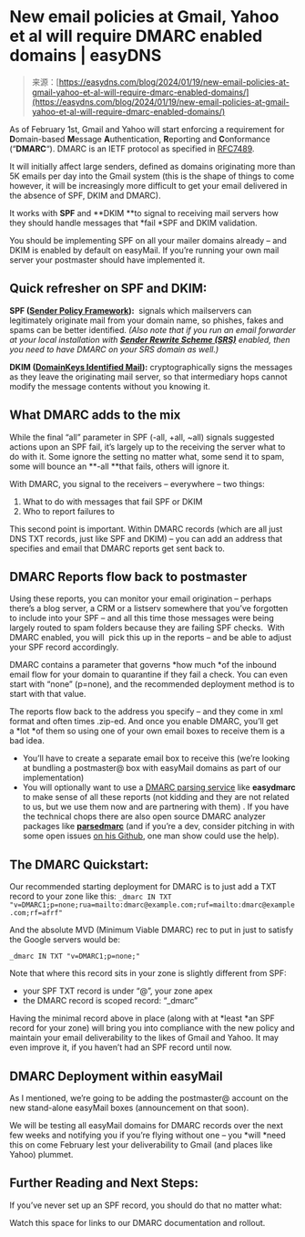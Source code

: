 <!--yml
category: 未分类
date: 2024-05-27 15:12:06
-->

# New email policies at Gmail, Yahoo et al will require DMARC enabled domains | easyDNS

> 来源：[https://easydns.com/blog/2024/01/19/new-email-policies-at-gmail-yahoo-et-al-will-require-dmarc-enabled-domains/](https://easydns.com/blog/2024/01/19/new-email-policies-at-gmail-yahoo-et-al-will-require-dmarc-enabled-domains/)

As of February 1st, Gmail and Yahoo will start enforcing a requirement for **D**omain-based **M**essage **A**uthentication, **R**eporting and **C**onformance (“**DMARC**“). DMARC is an IETF protocol as specified in [RFC7489](https://www.rfc-editor.org/rfc/rfc7489).

It will initially affect large senders, defined as domains originating more than 5K emails per day into the Gmail system (this is the shape of things to come however, it will be increasingly more difficult to get your email delivered in the absence of SPF, DKIM and DMARC).

It works with **SPF** and **DKIM **to signal to receiving mail servers how they should handle messages that *fail *SPF and DKIM validation.

You should be implementing SPF on all your mailer domains already – and DKIM is enabled by default on easyMail. If you’re running your own mail server your postmaster should have implemented it.

## Quick refresher on SPF and DKIM:

**SPF ([Sender Policy Framework](https://spfwizard.com/)):**  signals which mailservers can legitimately originate mail from your domain name, so phishes, fakes and spams can be better identified. *(Also note that if you run an email forwarder at your local installation with **[Sender Rewrite Scheme (SRS)](https://easydns.com/features/srs-enabled-email-forwarding)** enabled, then you need to have DMARC on your SRS domain as well.)*

**DKIM ([DomainKeys Identified Mail](https://easydns.com/features/dkim-domainkeys/)):** cryptographically signs the messages as they leave the originating mail server, so that intermediary hops cannot modify the message contents without you knowing it.

## What DMARC adds to the mix

While the final “all” parameter in SPF (-all, +all, ~all) signals suggested actions upon an SPF fail, it’s largely up to the receiving the server what to do with it. Some ignore the setting no matter what, some send it to spam, some will bounce an **-all **that fails, others will ignore it.

With DMARC, you signal to the receivers – everywhere – two things:

1.  What to do with messages that fail SPF or DKIM
2.  Who to report failures to

This second point is important. Within DMARC records (which are all just DNS TXT records, just like SPF and DKIM) – you can add an address that specifies and email that DMARC reports get sent back to.

## DMARC Reports flow back to postmaster

Using these reports, you can monitor your email origination – perhaps there’s a blog server, a CRM or a listserv somewhere that you’ve forgotten to include into your SPF – and all this time those messages were being largely routed to spam folders because they are failing SPF checks.  With DMARC enabled, you will  pick this up in the reports – and be able to adjust your SPF record accordingly.

DMARC contains a parameter that governs *how much *of the inbound email flow for your domain to quarantine if they fail a check. You can even start with “none” (p=none), and the recommended deployment method is to start with that value.

The reports flow back to the address you specify – and they come in xml format and often times .zip-ed. And once you enable DMARC, you’ll get a *lot *of them so using one of your own email boxes to receive them is a bad idea.

*   You’ll have to create a separate email box to receive this (we’re looking at bundling a postmaster@ box with easyMail domains as part of our implementation)
*   You will optionally want to use a [DMARC parsing service](https://partners.easydmarc.com/9sqbo9k9idd8) like **easydmarc** to make sense of all these reports (not kidding and they are not related to us, but we use them now and are partnering with them) . If you have the technical chops there are also open source DMARC analyzer packages like **[parsedmarc](https://domainaware.github.io/parsedmarc/)** (and if you’re a dev, consider pitching in with some open issues [on his Github](https://github.com/domainaware/parsedmarc/issues), one man show could use the help).

## The DMARC Quickstart:

Our recommended starting deployment for DMARC is to just add a TXT record to your zone like this: `_dmarc IN TXT "v=DMARC1;p=none;rua=mailto:dmarc@example.com;ruf=mailto:dmarc@example.com;rf=afrf"` 

And the absolute MVD (Minimum Viable DMARC) rec to put in just to satisfy the Google servers would be:

`_dmarc IN TXT "v=DMARC1;p=none;"` 

Note that where this record sits in your zone is slightly different from SPF:

*   your SPF TXT record is under “@”, your zone apex
*   the DMARC record is scoped record: “_dmarc”

Having the minimal record above in place (along with at *least *an SPF record for your zone) will bring you into compliance with the new policy and maintain your email deliverability to the likes of Gmail and Yahoo. It may even improve it, if you haven’t had an SPF record until now.

## DMARC Deployment within easyMail

As I mentioned, we’re going to be adding the postmaster@ account on the new stand-alone easyMail boxes (announcement on that soon).

We will be testing all easyMail domains for DMARC records over the next few weeks and notifying you if you’re flying without one – you *will *need this on come February lest your deliverability to Gmail (and places like Yahoo) plummet.

## Further Reading and Next Steps:

If you’ve never set up an SPF record, you should do that no matter what:

Watch this space for links to our DMARC documentation and rollout.
